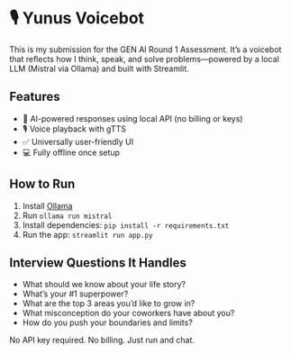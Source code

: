 # 🎙️ Yunus Voicebot

This is my submission for the GEN AI Round 1 Assessment. It’s a voicebot that reflects how I think, speak, and solve problems—powered by a local LLM (Mistral via Ollama) and built with Streamlit.

## Features
- 🧠 AI-powered responses using local API (no billing or keys)
- 🎙️ Voice playback with gTTS
- ✅ Universally user-friendly UI
- 💻 Fully offline once setup

## How to Run
1. Install [Ollama](https://ollama.com)
2. Run `ollama run mistral`
3. Install dependencies: `pip install -r requirements.txt`
4. Run the app: `streamlit run app.py`

## Interview Questions It Handles
- What should we know about your life story?
- What’s your #1 superpower?
- What are the top 3 areas you’d like to grow in?
- What misconception do your coworkers have about you?
- How do you push your boundaries and limits?

No API key required. No billing. Just run and chat.